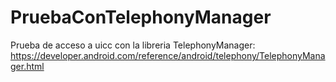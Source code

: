 # PruebaConTelephonyManager

Prueba de acceso a uicc con la libreria TelephonyManager: https://developer.android.com/reference/android/telephony/TelephonyManager.html
